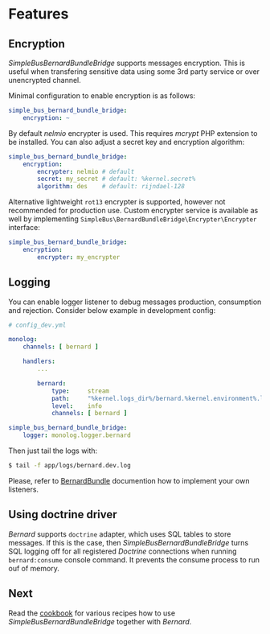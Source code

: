 # Features

## Encryption

_SimpleBusBernardBundleBridge_ supports messages encryption. This is useful when transfering sensitive data using some 3rd party service or over unencrypted channel.

Minimal configuration to enable encryption is as follows:

```yaml
simple_bus_bernard_bundle_bridge:
    encryption: ~
```

By default _nelmio_ encrypter is used. This requires _mcrypt_ PHP extension to be installed. You can also adjust a secret key and encryption algorithm:

```yaml
simple_bus_bernard_bundle_bridge:
    encryption:
        encrypter: nelmio # default
        secret: my_secret # default: %kernel.secret% 
        algorithm: des    # default: rijndael-128
```

Alternative lightweight `rot13` encrypter is supported, however not recommended for production use. Custom encrypter service is available as well by implementing `SimpleBus\BernardBundleBridge\Encrypter\Encrypter` interface:

```yaml
simple_bus_bernard_bundle_bridge:
    encryption:
        encrypter: my_encrypter
```

## Logging

You can enable logger listener to debug messages production, consumption and rejection. Consider below example in development config:

```yaml
# config_dev.yml

monolog:
    channels: [ bernard ]

    handlers:
        ...

        bernard:
            type:     stream
            path:     "%kernel.logs_dir%/bernard.%kernel.environment%.log"
            level:    info
            channels: [ bernard ]

simple_bus_bernard_bundle_bridge:
    logger: monolog.logger.bernard
```

Then just tail the logs with:

```bash
$ tail -f app/logs/bernard.dev.log
```

Please, refer to [BernardBundle](https://github.com/bernardphp/BernardBundle) documention how to implement your own listeners.

## Using doctrine driver

_Bernard_ supports `doctrine` adapter, which uses SQL tables to store messages. If this is the case, then _SimpleBusBernardBundleBridge_ turns SQL logging off for all registered _Doctrine_ connections when running `bernard:consume` console command. It prevents the consume process to run ouf of memory.

## Next

Read the [cookbook](https://github.com/lakiboy/SimpleBusBernardBundleBridge/blob/master/doc/cookbook.md) for various recipes how to use _SimpleBusBernardBundleBridge_ together with _Bernard_.

